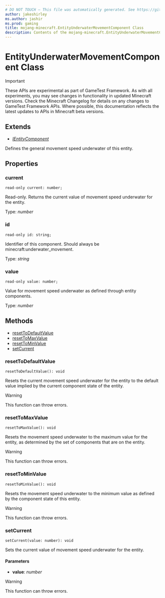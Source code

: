 ```yaml
---
# DO NOT TOUCH — This file was automatically generated. See https://github.com/Mojang/MinecraftScriptingApiDocsGenerator to modify descriptions, examples, etc.
author: jakeshirley
ms.author: jashir
ms.prod: gaming
title: mojang-minecraft.EntityUnderwaterMovementComponent Class
description: Contents of the mojang-minecraft.EntityUnderwaterMovementComponent class.
---
```

# EntityUnderwaterMovementComponent Class
>[!IMPORTANT]
>These APIs are experimental as part of GameTest Framework. As with all experiments, you may see changes in functionality in updated Minecraft versions. Check the Minecraft Changelog for details on any changes to GameTest Framework APIs. Where possible, this documentation reflects the latest updates to APIs in Minecraft beta versions.

## Extends
- [*IEntityComponent*](IEntityComponent.md)

Defines the general movement speed underwater of this entity.

## Properties
### **current**
`read-only current: number;`

Read-only. Returns the current value of movement speed underwater for the entity.

Type: *number*


### **id**
`read-only id: string;`

Identifier of this component. Should always be minecraft:underwater_movement.

Type: *string*


### **value**
`read-only value: number;`

Value for movement speed underwater as defined through entity components.

Type: *number*



## Methods
- [resetToDefaultValue](#resettodefaultvalue)
- [resetToMaxValue](#resettomaxvalue)
- [resetToMinValue](#resettominvalue)
- [setCurrent](#setcurrent)
  
### **resetToDefaultValue**
`
resetToDefaultValue(): void
`

Resets the current movement speed underwater for the entity to the default value implied by the current component state of the entity.


> [!WARNING]
> This function can throw errors.

### **resetToMaxValue**
`
resetToMaxValue(): void
`

Resets the movement speed underwater to the maximum value for the entity, as determined by the set of components that are on the entity.


> [!WARNING]
> This function can throw errors.

### **resetToMinValue**
`
resetToMinValue(): void
`

Resets the movement speed underwater to the minimum value as defined by the component state of this entity.


> [!WARNING]
> This function can throw errors.

### **setCurrent**
`
setCurrent(value: number): void
`

Sets the current value of movement speed underwater for the entity.
#### **Parameters**
- **value**: *number*


> [!WARNING]
> This function can throw errors.

